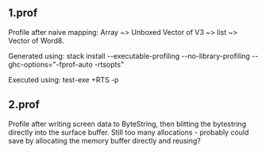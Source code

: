 
1.prof
------

Profile after naive mapping:
Array ~> Unboxed Vector of V3 ~> list ~> Vector of Word8.

Generated using:
stack install --executable-profiling --no-library-profiling --ghc-options="-fprof-auto -rtsopts"

Executed using:
test-exe +RTS -p

2.prof
------

Profile after writing screen data to ByteString, then blitting the bytestring
directly into the surface buffer. Still too many allocations - probably could
save by allocating the memory buffer directly and reusing?

